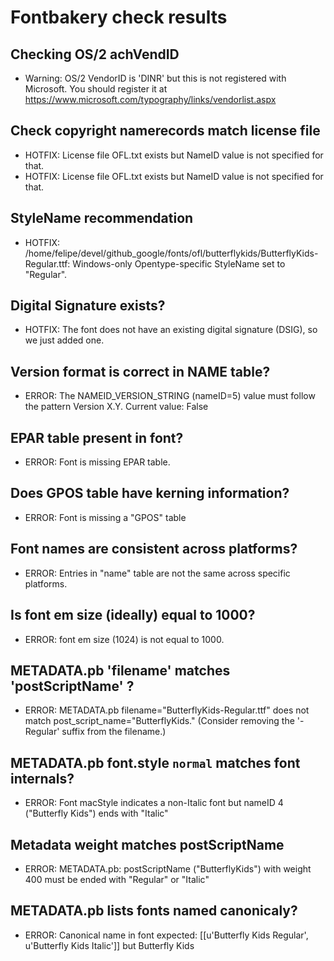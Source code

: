 # Fontbakery check results
## Checking OS/2 achVendID
* Warning: OS/2 VendorID is 'DINR' but this is not registered with Microsoft. You should register it at https://www.microsoft.com/typography/links/vendorlist.aspx

## Check copyright namerecords match license file
* HOTFIX: License file OFL.txt exists but NameID value is not specified for that.
* HOTFIX: License file OFL.txt exists but NameID value is not specified for that.

## StyleName recommendation
* HOTFIX: /home/felipe/devel/github_google/fonts/ofl/butterflykids/ButterflyKids-Regular.ttf: Windows-only Opentype-specific StyleName set to "Regular".

## Digital Signature exists?
* HOTFIX: The font does not have an existing digital signature (DSIG), so we just added one.

## Version format is correct in NAME table?
* ERROR: The NAMEID_VERSION_STRING (nameID=5) value must follow the pattern Version X.Y. Current value: False

## EPAR table present in font?
* ERROR: Font is missing EPAR table.

## Does GPOS table have kerning information?
* ERROR: Font is missing a "GPOS" table

## Font names are consistent across platforms?
* ERROR: Entries in "name" table are not the same across specific platforms.

## Is font em size (ideally) equal to 1000?
* ERROR: font em size (1024) is not equal to 1000.

## METADATA.pb 'filename' matches 'postScriptName' ?
* ERROR: METADATA.pb filename="ButterflyKids-Regular.ttf" does not match post_script_name="ButterflyKids." (Consider removing the '-Regular' suffix from the filename.)

## METADATA.pb font.style `normal` matches font internals?
* ERROR: Font macStyle indicates a non-Italic font but nameID 4 ("Butterfly Kids") ends with "Italic"

## Metadata weight matches postScriptName
* ERROR: METADATA.pb: postScriptName ("ButterflyKids") with weight 400 must be ended with "Regular" or "Italic"

## METADATA.pb lists fonts named canonicaly?
* ERROR: Canonical name in font expected: [[u'Butterfly Kids Regular', u'Butterfly Kids Italic']] but Butterfly Kids

